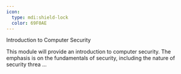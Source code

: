 ```yaml
---
icon:
  type: mdi:shield-lock
  color: 69F0AE
---
```

Introduction to Computer Security

This module will provide an introduction to computer security. The emphasis is on the fundamentals of security, including the nature of security threa ... 
